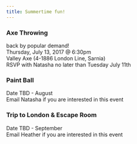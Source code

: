```yaml
---
title: Summertime fun!
---
```

### Axe Throwing
back by popular demand!  
Thursday, July 13, 2017 @ 6:30pm  
Valley Axe (4-1886 London Line, Sarnia)  
RSVP with Natasha no later than Tuesday July 11th

### Paint Ball
Date TBD - August  
Email Natasha if you are interested in this event

### Trip to London & Escape Room
Date TBD - September  
Email Heather if you are interested in this event
